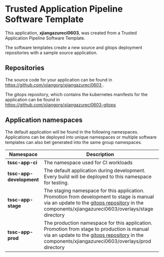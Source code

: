 # Trusted Application Pipeline Software Template

This application, **xjiangazureci0603**, was created from a Trusted Application Pipeline Software Template.

The software templates create a new source and gitops deployment repositories with a sample source application. 

## Repositories

The source code for your application can be found in [https://github.com/xjiangorg/xjiangazureci0603 ](https://github.com/xjiangorg/xjiangazureci0603 ).
 
The gitops repository, which contains the kubernetes manifests for the application can be found in 
[https://github.com/xjiangorg/xjiangazureci0603-gitops ](https://github.com/xjiangorg/xjiangazureci0603-gitops ) 

## Application namespaces 

The default application will be found in the following namespaces. Applications can be deployed into unique namespaces or multiple software templates can also bet generated into the same group namespaces.  

|  Namespace   |  Description   |  
| -------- | -------- |
| **tssc-app-ci** | The namespace used for CI workloads |
| **tssc-app-development** | The default application during development. Every build will be deployed to this namespace for testing. |
| **tssc-app-stage** | The staging namespace for this application. Promotion from development to stage is manual via an update to the [gitops repository](https://github.com/xjiangorg/xjiangazureci0603-gitops ) in the components/xjiangazureci0603/overlays/stage directory |
| **tssc-app-prod** | The production namespace for this application. Promotion from stage to production is manual via an update to the [gitops repository](https://github.com/xjiangorg/xjiangazureci0603-gitops ) in the components/xjiangazureci0603/overlays/prod directory |